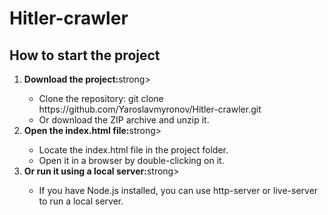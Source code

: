 <h1>Hitler-crawler</h1>
<h2>How to start the project</h2>
<ol>
  <li><strong>Download the project:</strong>strong></li>
    <ul>
      <li>Clone the repository: git clone https://github.com/Yaroslavmyronov/Hitler-crawler.git</li>
       <li>Or download the ZIP archive and unzip it.</li>
    </ul>
  <li><strong>Open the index.html file:</strong>strong></li>
  <ul>
    <li>Locate the index.html file in the project folder.</li>
    <li>Open it in a browser by double-clicking on it.</li>
  </ul>
  <li><strong>Or run it using a local server:</strong>strong></li>
   <ul>
     <li>If you have Node.js installed, you can use http-server or live-server to run a local server.</li>
  </ul>

</ol>
